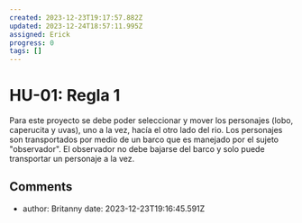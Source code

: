 ```yaml
---
created: 2023-12-23T19:17:57.882Z
updated: 2023-12-24T18:57:11.995Z
assigned: Erick
progress: 0
tags: []
---
```


# HU-01: Regla 1

Para este proyecto se debe poder seleccionar y mover los personajes (lobo, caperucita y uvas), uno a la vez, hacía el otro lado del rio. Los personajes son transportados por medio de un barco que es manejado por el sujeto "observador". El observador no debe bajarse del barco y solo puede transportar un personaje a la vez.

## Comments

- author: Britanny 
  date: 2023-12-23T19:16:45.591Z
  
